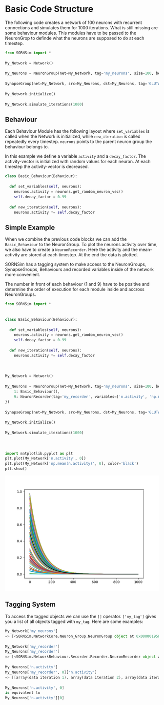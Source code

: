 # Basic Code Structure

The following code creates a network of 100 neurons with recurrent connections and simulates them for 1000 iterations. What is still missing are some behaviour modules. This modules have to be passed to the NeuronGrop to definde what the neurons are supposed to do at each timestep.


```python
from SORNSim import *

My_Network = Network()

My_Neurons = NeuronGroup(net=My_Network, tag='my_neurons', size=100, behaviour={})

SynapseGroup(net=My_Network, src=My_Neurons, dst=My_Neurons, tag='GLUTAMATE')

My_Network.initialize()

My_Network.simulate_iterations(1000)
```

## Behaviour

Each Behaviour Module has the following layout where `set_variables` is called when the Network is initialized, while
`new_iteration` is called repeatedly every timestep. `neurons` points to the parent neuron group the behaviour belongs to.

In this example we define a variable `activity` and a `decay_factor`. The activity-vector is initialized with random values for each neuron. At each timestep the activity-vector is decreased.


```python
class Basic_Behaviour(Behaviour):

  def set_variables(self, neurons):
    neurons.activity = neurons.get_random_neuron_vec()
    self.decay_factor = 0.99

  def new_iteration(self, neurons):
    neurons.activity *= self.decay_factor
```

## Simple Example

When we combine the previous code blocks we can add the `Basic_Behaviour` to the NeuronGroup.
To plot the neurons activity over time, we also have to create a `NeuronRecorder`. Here the activity and the mean-activity are stored at each timestep.
At the end the data is plotted.

SORNSim has a tagging system to make access to the NeuronGroups, SynapseGroups, Behaviours and recorded variables inside of the network more convenient.

The number in front of each behaviour (1 and 9) have to be positive and determine the order of execution for each module inside and accross NeuronGroups.

```python
from SORNSim import *


class Basic_Behaviour(Behaviour):

  def set_variables(self, neurons):
    neurons.activity = neurons.get_random_neuron_vec()
    self.decay_factor = 0.99

  def new_iteration(self, neurons):
    neurons.activity *= self.decay_factor



My_Network = Network()

My_Neurons = NeuronGroup(net=My_Network, tag='my_neurons', size=100, behaviour={
    1: Basic_Behaviour(),
    9: NeuronRecorder(tag='my_recorder', variables=['n.activity', 'np.mean(n.activity)'])
})

SynapseGroup(net=My_Network, src=My_Neurons, dst=My_Neurons, tag='GLUTAMATE')

My_Network.initialize()

My_Network.simulate_iterations(1000)



import matplotlib.pyplot as plt
plt.plot(My_Network['n.activity', 0])
plt.plot(My_Network['np.mean(n.activity)', 0], color='black')
plt.show()
```
![User interface example](https://raw.githubusercontent.com/gitmv/Self-Organizing-Recurrent-Network-Simulator/Images/both.png)

## Tagging System

To access the tagged objects we can use the `[]` operator. `['my_tag']` gives you a list of all objects tagged with `my_tag`. Here are some examples:

```python
My_Network['my_neurons']
=> [<SORNSim.NetworkCore.Neuron_Group.NeuronGroup object at 0x00000195F4878670>]

My_Network['my_recorder']
My_Neurons['my_recorder'] 
=> [<SORNSim.NetworkBehaviour.Recorder.Recorder.NeuronRecorder object at 0x0000021F1B61D5E0>]

My_Neurons['n.activity']
My_Neurons['my_recorder', 0]['n.activity']
=> [[array(data iteration 1), array(data iteration 2), array(data iteration 3), ...]]

My_Neurons['n.activity', 0] 
is equivalent to 
My_Neurons['n.activity'][0] 
```